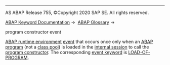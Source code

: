   

* * *

AS ABAP Release 755, ©Copyright 2020 SAP SE. All rights reserved.

[ABAP Keyword Documentation](javascript:call_link\('abenabap.htm'\)) →  [ABAP Glossary](javascript:call_link\('abenabap_glossary.htm'\)) → 

program constructor event

[ABAP runtime environment](javascript:call_link\('abenabap_runtime_envir_glosry.htm'\) "Glossary Entry") [event](javascript:call_link\('abenevent_glosry.htm'\) "Glossary Entry") that occurs once only when an [ABAP program](javascript:call_link\('abenabap_program_glosry.htm'\) "Glossary Entry") (not a [class pool](javascript:call_link\('abenclass_pool_glosry.htm'\) "Glossary Entry")) is loaded in the [internal session](javascript:call_link\('abeninternal_session_glosry.htm'\) "Glossary Entry") to call the [program constructor](javascript:call_link\('abenprogram_constructor_glosry.htm'\) "Glossary Entry"). The corresponding [event keyword](javascript:call_link\('abenevent_keyword_glosry.htm'\) "Glossary Entry") is [LOAD-OF-PROGRAM](javascript:call_link\('abapload-of-program.htm'\)).